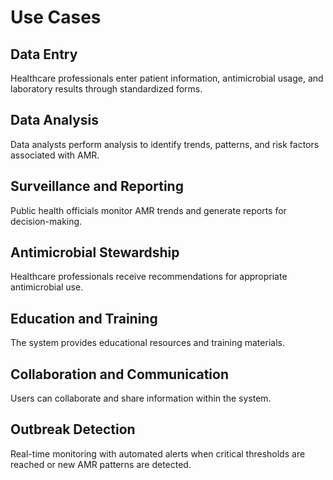 # Use Cases

## Data Entry
Healthcare professionals enter patient information, antimicrobial usage, and laboratory results through standardized forms.

## Data Analysis
Data analysts perform analysis to identify trends, patterns, and risk factors associated with AMR.

## Surveillance and Reporting
Public health officials monitor AMR trends and generate reports for decision-making.

## Antimicrobial Stewardship
Healthcare professionals receive recommendations for appropriate antimicrobial use.

## Education and Training
The system provides educational resources and training materials.

## Collaboration and Communication
Users can collaborate and share information within the system.

## Outbreak Detection
Real-time monitoring with automated alerts when critical thresholds are reached or new AMR patterns are detected.
